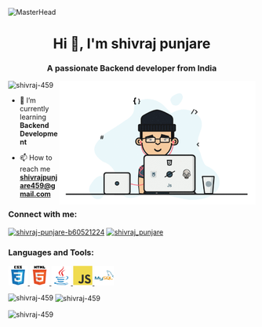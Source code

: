 ![MasterHead](https://camo.githubusercontent.com/48ec00ed4c84e771db4a1db90b56352923a8d644452a32b434d68e97006c9337/68747470733a2f2f63686b736b696c6c732e636f6d2f77702d636f6e74656e742f75706c6f6164732f323032302f30342f504e432d416e696d617465642d42616e6e6572732e676966)
<h1 align="center">Hi 👋, I'm shivraj punjare</h1>
<h3 align="center">A passionate Backend developer from India</h3>

<img align="right" alt="Coding" width="400" src="https://raw.githubusercontent.com/kvssankar/kvssankar/main/programmer.gif">

<p align="left"> <img src="https://komarev.com/ghpvc/?username=shivraj-459&label=Profile%20views&color=0e75b6&style=flat" alt="shivraj-459" /> </p>

- 🌱 I’m currently learning **Backend Development**

- 📫 How to reach me **shivrajpunjare459@gmail.com**

<h3 align="left">Connect with me:</h3>
<p align="left">
<a href="https://linkedin.com/in/shivraj-punjare-b60521224" target="blank"><img align="center" src="https://raw.githubusercontent.com/rahuldkjain/github-profile-readme-generator/master/src/images/icons/Social/linked-in-alt.svg" alt="shivraj-punjare-b60521224" height="30" width="40" /></a>
<a href="https://instagram.com/shivraj_punjare" target="blank"><img align="center" src="https://raw.githubusercontent.com/rahuldkjain/github-profile-readme-generator/master/src/images/icons/Social/instagram.svg" alt="shivraj_punjare" height="30" width="40" /></a>
</p>

<h3 align="left">Languages and Tools:</h3>
<p align="left"> <a href="https://www.w3schools.com/css/" target="_blank" rel="noreferrer"> <img src="https://raw.githubusercontent.com/devicons/devicon/master/icons/css3/css3-original-wordmark.svg" alt="css3" width="40" height="40"/> </a> <a href="https://www.w3.org/html/" target="_blank" rel="noreferrer"> <img src="https://raw.githubusercontent.com/devicons/devicon/master/icons/html5/html5-original-wordmark.svg" alt="html5" width="40" height="40"/> </a> <a href="https://www.java.com" target="_blank" rel="noreferrer"> <img src="https://raw.githubusercontent.com/devicons/devicon/master/icons/java/java-original.svg" alt="java" width="40" height="40"/> </a> <a href="https://developer.mozilla.org/en-US/docs/Web/JavaScript" target="_blank" rel="noreferrer"> <img src="https://raw.githubusercontent.com/devicons/devicon/master/icons/javascript/javascript-original.svg" alt="javascript" width="40" height="40"/> </a> <a href="https://www.mysql.com/" target="_blank" rel="noreferrer"> <img src="https://raw.githubusercontent.com/devicons/devicon/master/icons/mysql/mysql-original-wordmark.svg" alt="mysql" width="40" height="40"/> </a> </p>

<p><img align="left" src="https://github-readme-stats.vercel.app/api/top-langs?username=shivraj-459&show_icons=true&locale=en&layout=compact" alt="shivraj-459" /></p>

<p>&nbsp;<img align="center" src="https://github-readme-stats.vercel.app/api?username=shivraj-459&show_icons=true&locale=en" alt="shivraj-459" /></p>

<p><img align="center" src="https://github-readme-streak-stats.herokuapp.com/?user=shivraj-459&" alt="shivraj-459" /></p>
